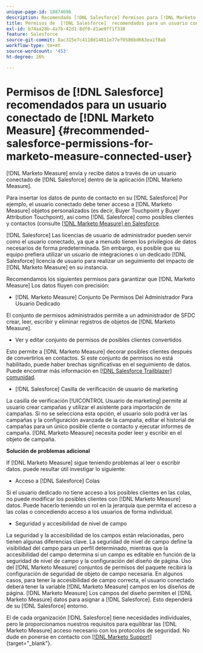 ```yaml
---
unique-page-id: 18874696
description: Recomendado [!DNL Salesforce] Permisos para [!DNL Marketo Measure] Usuario conectado - [!DNL Marketo Measure] - Documentación del producto
title: Permisos de  [!DNL Salesforce]  recomendados para un usuario conectado de  [!DNL Marketo Measure]
exl-id: b74aa28b-4a7b-42d1-8df0-d1ae0ff1f338
feature: Salesforce
source-git-commit: 8ac315e7c4110d14811e77ef0586bd663ea1f8ab
workflow-type: tm+mt
source-wordcount: '453'
ht-degree: 26%

---
```


# Permisos de [!DNL Salesforce] recomendados para un usuario conectado de [!DNL Marketo Measure] {#recommended-salesforce-permissions-for-marketo-measure-connected-user}

[!DNL Marketo Measure] envía y recibe datos a través de un usuario conectado de [!DNL Salesforce] dentro de la aplicación [!DNL Marketo Measure].

Para insertar los datos de punto de contacto en su [!DNL Salesforce] Por ejemplo, el usuario conectado debe tener acceso a [!DNL Marketo Measure] objetos personalizados (es decir, Buyer Touchpoint y Buyer Attribution Touchpoint), así como [!DNL Salesforce] como posibles clientes y contactos (consulte [[!DNL Marketo Measure] en Salesforce](/help/configuration-and-setup/marketo-measure-and-salesforce/how-marketo-measure-and-salesforce-interact.md).

[!DNL Salesforce] Las licencias de usuario de administrador pueden servir como el usuario conectado, ya que a menudo tienen los privilegios de datos necesarios de forma predeterminada. Sin embargo, es posible que su equipo prefiera utilizar un usuario de integraciones o un dedicado [!DNL Salesforce] licencia de usuario para realizar un seguimiento del impacto de [!DNL Marketo Measure] en su instancia.

Recomendamos los siguientes permisos para garantizar que [!DNL Marketo Measure] Los datos fluyen con precisión:

* [!DNL Marketo Measure] Conjunto De Permisos Del Administrador Para Usuario Dedicado

El conjunto de permisos administrados permite a un administrador de SFDC crear, leer, escribir y eliminar registros de objetos de [!DNL Marketo Measure].

* Ver y editar conjunto de permisos de posibles clientes convertidos

Esto permite a [!DNL Marketo Measure] decorar posibles clientes después de convertirlos en contactos. Si este conjunto de permisos no está habilitado, puede haber brechas significativas en el seguimiento de datos. Puede encontrar más información en [[!DNL Salesforce Trailblazer] comunidad](https://help.salesforce.com/articleView?id=leads_view_edit_converted.htm&amp;type=5).

* [!DNL Salesforce] Casilla de verificación de usuario de marketing

La casilla de verificación [!UICONTROL Usuario de marketing] permite al usuario crear campañas y utilizar el asistente para importación de campañas. Si no se selecciona esta opción, el usuario solo podrá ver las campañas y la configuración avanzada de la campaña, editar el historial de campañas para un único posible cliente o contacto y ejecutar informes de campaña. [!DNL Marketo Measure] necesita poder leer y escribir en el objeto de campaña.

**Solución de problemas adicional**

If [!DNL Marketo Measure] sigue teniendo problemas al leer o escribir datos. puede resultar útil investigar lo siguiente:

* Acceso a [!DNL Salesforce] Colas

Si el usuario dedicado no tiene acceso a los posibles clientes en las colas, no puede modificar los posibles clientes con [!DNL Marketo Measure] datos. Puede hacerlo teniendo un rol en la jerarquía que permita el acceso a las colas o concediendo acceso a los usuarios de forma individual.

* Seguridad y accesibilidad de nivel de campo

La seguridad y la accesibilidad de los campos están relacionadas, pero tienen algunas diferencias clave. La seguridad de nivel de campo define la visibilidad del campo para un perfil determinado, mientras que la accesibilidad del campo determina si un campo es editable en función de la seguridad de nivel de campo y la configuración del diseño de página. Uso del [!DNL Marketo Measure] conjuntos de permisos del paquete recibirá la configuración de seguridad de objeto de campo necesaria. En algunos casos, para tener la accesibilidad de campo correcta, el usuario conectado deberá tener la variable [!DNL Marketo Measure] campos en los diseños de página. [!DNL Marketo Measure] Los campos del diseño permiten el [!DNL Marketo Measure] datos para asignar a [!DNL Salesforce]. Esto dependerá de su [!DNL Salesforce] entorno.

El de cada organización [!DNL Salesforce] tiene necesidades individuales, pero le proporcionamos nuestros requisitos para equilibrar las [!DNL Marketo Measure] acceso necesario con los protocolos de seguridad. No dude en ponerse en contacto con [[!DNL Marketo Support]](https://nation.marketo.com/t5/support/ct-p/Support){target="_blank"}.
